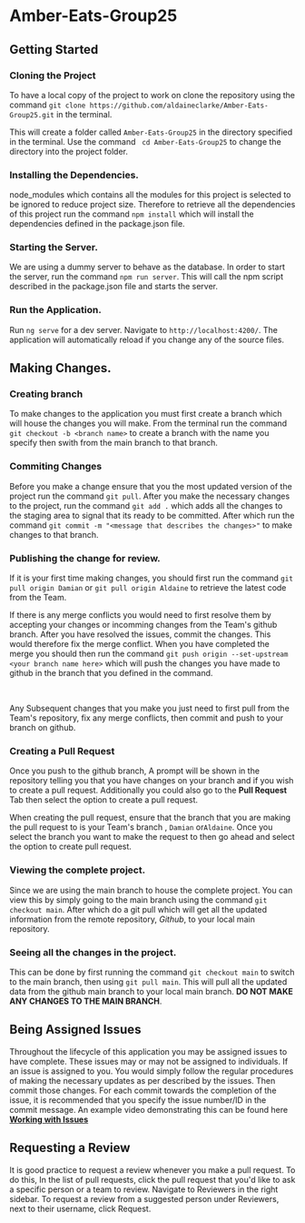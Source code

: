 # Amber-Eats-Group25

## Getting Started

### Cloning the Project

To have a local copy of the project to work on clone the repository using the command `git clone https://github.com/aldaineclarke/Amber-Eats-Group25.git` in the terminal.

This will create a folder called `Amber-Eats-Group25` in the directory specified in the terminal. Use the command ` cd Amber-Eats-Group25` to change the directory into the project folder.

### Installing the Dependencies.

node_modules which contains all the modules for this project is selected to be ignored to reduce project size. Therefore to retrieve all the dependencies of this project run the command `npm install` which will install the dependencies defined in the package.json file.

### Starting the Server.

We are using a dummy server to behave as the database. In order to start the server, run the command `npm run server`. This will call the npm script described in the package.json file and starts the server.

### Run the Application.

Run `ng serve` for a dev server. Navigate to `http://localhost:4200/`. The application will automatically reload if you change any of the source files.

## Making Changes.

### Creating branch

To make changes to the application you must first create a branch which will house the changes you will make.
From the terminal run the command `git checkout -b <branch name>` to create a branch with the name you specify then swith from the main branch to that branch.

### Commiting Changes

Before you make a change ensure that you the most updated version of the project run the command `git pull`.
After you make the necessary changes to the project, run the command `git add .` which adds all the changes to the staging area to signal that its ready to be committed. After which run the command `git commit -m "<message that describes the changes>"` to make changes to that branch.

### Publishing the change for review.
If it is your first time making changes, you should first run the command `git pull origin Damian` or `git pull origin Aldaine` to retrieve the latest code from the Team. 
<br>

If there is any merge conflicts you would need to first resolve them by accepting your changes or incomming changes from the Team's github branch. 
After you have resolved the issues, commit the changes. This would therefore fix the merge conflict. When you have completed the merge you should then run the command `git push origin --set-upstream <your branch name here>` which will push the changes you have made to github in the branch that you defined in the command.

<br>

Any Subsequent changes that you make you just need to first pull from the Team's repository, fix any merge conflicts, then commit and push to your branch on github. 

### Creating a Pull Request

Once you push to the github branch, A prompt will be shown in the repository telling you that you have changes on your branch and if you wish to create a pull request. 
Additionally you could also go to the **Pull Request** Tab then select the option to create a pull request. 

When creating the pull request, ensure that the branch that you are making the pull request to is your Team's branch , `Damian` or`Aldaine`. Once you select the branch you want to make the request to then go ahead and select the option to create pull request.


### Viewing the complete project.

Since we are using the main branch to house the complete project. You can view this by simply going to the main branch using the command `git checkout main`. After which do a git pull which will get all the updated information from the remote repository, <em>Github</em>, to your local main repository.

### Seeing all the changes in the project.

This can be done by first running the command `git checkout main` to switch to the main branch, then using `git pull main`. This will pull all the updated data from the github main branch to your local main branch. **DO NOT MAKE ANY CHANGES TO THE MAIN BRANCH**. 

## Being Assigned Issues
Throughout the lifecycle of this application you may be assigned issues to have complete. These issues may or may not be assigned to individuals. If an issue is assigned to you. You would simply follow the regular procedures of making the necessary updates as per described by the issues. Then commit those changes. For each commit towards the completion of the issue, it is recommended that you specify the issue number/ID in the commit message. An example video demonstrating this can be found here **[Working with Issues](https://youtu.be/TKJ4RdhyB5Y)**

## Requesting a Review
It is good practice to request a review whenever you make a pull request. To do this, In the list of pull requests, click the pull request that you'd like to ask a specific person or a team to review. Navigate to Reviewers in the right sidebar. To request a review from a suggested person under Reviewers, next to their username, click Request.

